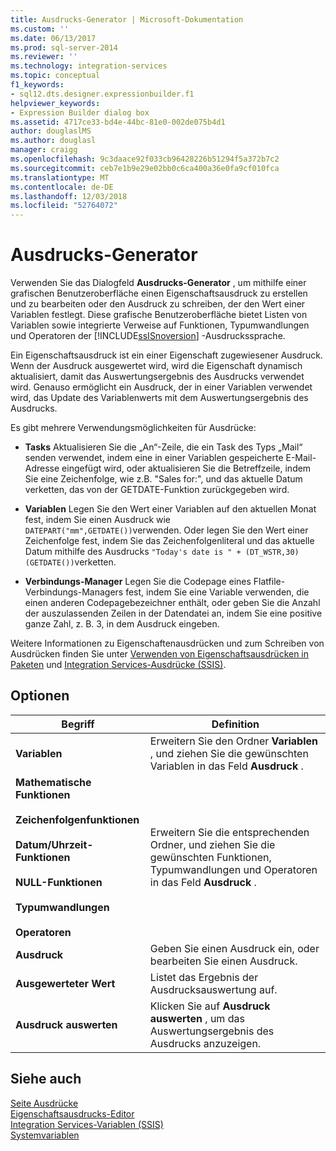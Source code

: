 ```yaml
---
title: Ausdrucks-Generator | Microsoft-Dokumentation
ms.custom: ''
ms.date: 06/13/2017
ms.prod: sql-server-2014
ms.reviewer: ''
ms.technology: integration-services
ms.topic: conceptual
f1_keywords:
- sql12.dts.designer.expressionbuilder.f1
helpviewer_keywords:
- Expression Builder dialog box
ms.assetid: 4717ce33-bd4e-44bc-81e0-002de075b4d1
author: douglaslMS
ms.author: douglasl
manager: craigg
ms.openlocfilehash: 9c3daace92f033cb96428226b51294f5a372b7c2
ms.sourcegitcommit: ceb7e1b9e29e02bb0c6ca400a36e0fa9cf010fca
ms.translationtype: MT
ms.contentlocale: de-DE
ms.lasthandoff: 12/03/2018
ms.locfileid: "52764072"
---
```

# <a name="expression-builder"></a>Ausdrucks-Generator
  Verwenden Sie das Dialogfeld **Ausdrucks-Generator** , um mithilfe einer grafischen Benutzeroberfläche einen Eigenschaftsausdruck zu erstellen und zu bearbeiten oder den Ausdruck zu schreiben, der den Wert einer Variablen festlegt. Diese grafische Benutzeroberfläche bietet Listen von Variablen sowie integrierte Verweise auf Funktionen, Typumwandlungen und Operatoren der [!INCLUDE[ssISnoversion](../../includes/ssisnoversion-md.md)] -Ausdruckssprache.  
  
 Ein Eigenschaftsausdruck ist ein einer Eigenschaft zugewiesener Ausdruck. Wenn der Ausdruck ausgewertet wird, wird die Eigenschaft dynamisch aktualisiert, damit das Auswertungsergebnis des Ausdrucks verwendet wird. Genauso ermöglicht ein Ausdruck, der in einer Variablen verwendet wird, das Update des Variablenwerts mit dem Auswertungsergebnis des Ausdrucks.  
  
 Es gibt mehrere Verwendungsmöglichkeiten für Ausdrücke:  
  
-   **Tasks** Aktualisieren Sie die „An“-Zeile, die ein Task des Typs „Mail“ senden verwendet, indem eine in einer Variablen gespeicherte E-Mail-Adresse eingefügt wird, oder aktualisieren Sie die Betreffzeile, indem Sie eine Zeichenfolge, wie z.B. "Sales for:", und das aktuelle Datum verketten, das von der GETDATE-Funktion zurückgegeben wird.  
  
-   **Variablen** Legen Sie den Wert einer Variablen auf den aktuellen Monat fest, indem Sie einen Ausdruck wie `DATEPART("mm",GETDATE())`verwenden. Oder legen Sie den Wert einer Zeichenfolge fest, indem Sie das Zeichenfolgenliteral und das aktuelle Datum mithilfe des Ausdrucks `"Today's date is " + (DT_WSTR,30)(GETDATE())`verketten.  
  
-   **Verbindungs-Manager** Legen Sie die Codepage eines Flatfile-Verbindungs-Managers fest, indem Sie eine Variable verwenden, die einen anderen Codepagebezeichner enthält, oder geben Sie die Anzahl der auszulassenden Zeilen in der Datendatei an, indem Sie eine positive ganze Zahl, z. B. 3, in dem Ausdruck eingeben.  
  
 Weitere Informationen zu Eigenschaftenausdrücken und zum Schreiben von Ausdrücken finden Sie unter [Verwenden von Eigenschaftsausdrücken in Paketen](use-property-expressions-in-packages.md) und [Integration Services-Ausdrücke &#40;SSIS&#41;](integration-services-ssis-expressions.md).  
  
## <a name="options"></a>Optionen  
  
|Begriff|Definition|  
|----------|----------------|  
|**Variablen**|Erweitern Sie den Ordner **Variablen** , und ziehen Sie die gewünschten Variablen in das Feld **Ausdruck** .|  
|**Mathematische Funktionen**<br /><br /> **Zeichenfolgenfunktionen**<br /><br /> **Datum/Uhrzeit-Funktionen**<br /><br /> **NULL-Funktionen**<br /><br /> **Typumwandlungen**<br /><br /> **Operatoren**|Erweitern Sie die entsprechenden Ordner, und ziehen Sie die gewünschten Funktionen, Typumwandlungen und Operatoren in das Feld **Ausdruck** .|  
|**Ausdruck**|Geben Sie einen Ausdruck ein, oder bearbeiten Sie einen Ausdruck.|  
|**Ausgewerteter Wert**|Listet das Ergebnis der Ausdrucksauswertung auf.|  
|**Ausdruck auswerten**|Klicken Sie auf **Ausdruck auswerten** , um das Auswertungsergebnis des Ausdrucks anzuzeigen.|  
  
## <a name="see-also"></a>Siehe auch  
 [Seite Ausdrücke](expressions-page.md)   
 [Eigenschaftsausdrucks-Editor](property-expressions-editor.md)   
 [Integration Services-Variablen &#40;SSIS&#41;](../integration-services-ssis-variables.md)   
 [Systemvariablen](../system-variables.md)  
  
  
